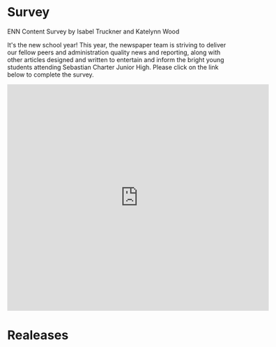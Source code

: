 
# Survey
ENN Content Survey
by Isabel Truckner and Katelynn Wood


It's the new school year! This year, the newspaper team is striving to deliver our fellow peers and administration quality news and reporting, along with other articles designed and written to entertain and inform the bright young students attending Sebastian Charter Junior High. Please click on the link below to complete the survey.
<iframe src="https://docs.google.com/forms/d/e/1FAIpQLScKvDpLUwEsYeA54flWLkDhLFpnzYankJllHFggaFeIGPkduQ/viewform?embedded=true" width="600" height="520" frameborder="0" marginheight="0" marginwidth="0">Loading...</iframe>
<br>

# Realeases
